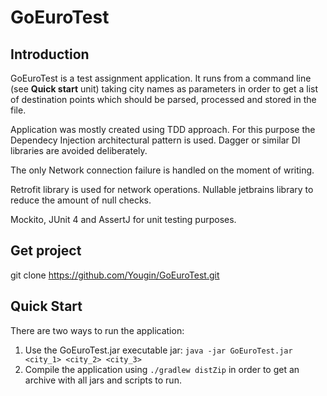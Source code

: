 # GoEuroTest 

## Introduction
GoEuroTest is a test assignment application. It runs from a command line (see **Quick start** unit) taking city names as parameters in order to get a list of destination points which should be parsed, processed and stored in the file.

Application was mostly created using TDD approach. For this purpose the Dependecy Injection architectural pattern is used. Dagger or similar DI libraries are avoided deliberately.

The only Network connection failure is handled on the moment of writing. 

Retrofit library is used for network operations. 
Nullable jetbrains library to reduce the amount of null checks.

Mockito, JUnit 4 and AssertJ for unit testing purposes.

## Get project
git clone https://github.com/Yougin/GoEuroTest.git

## Quick Start
There are two ways to run the application:
  1. Use the GoEuroTest.jar executable jar: `java -jar GoEuroTest.jar <city_1> <city_2> <city_3>`
  2. Compile the application using `./gradlew distZip` in order to get an archive with all jars and scripts to run.

